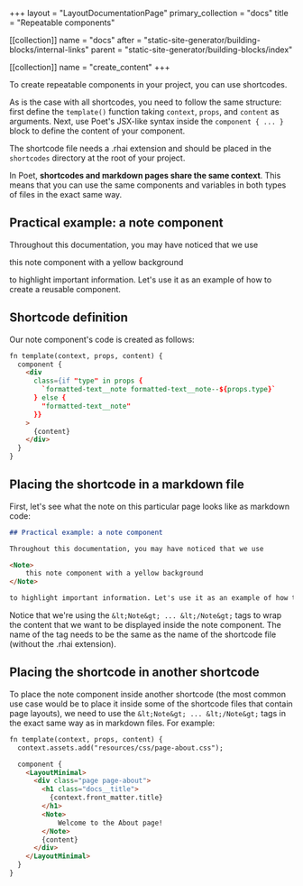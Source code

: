 +++
layout = "LayoutDocumentationPage"
primary_collection = "docs"
title = "Repeatable components"

[[collection]]
name = "docs"
after = "static-site-generator/building-blocks/internal-links"
parent = "static-site-generator/building-blocks/index"

[[collection]]
name = "create_content"
+++

To create repeatable components in your project, you can use shortcodes.

As is the case with all shortcodes, you need to follow the same structure: first define the `template()` function taking `context`, `props`, and `content` as arguments. Next, use Poet's JSX-like syntax inside the `component { ... }` block to define the content of your component.

The shortcode file needs a .rhai extension and should be placed in the `shortcodes` directory at the root of your project.

In Poet, **shortcodes and markdown pages share the same context**. This means that you can use the same components and variables in both types of files in the exact same way. 

## Practical example: a note component

Throughout this documentation, you may have noticed that we use 

<Note> 
    this note component with a yellow background
</Note>

to highlight important information. Let's use it as an example of how to create a reusable component.

## Shortcode definition

Our note component's code is created as follows:

```html label:"rhai"
fn template(context, props, content) {
  component {
    <div
      class={if "type" in props {
        `formatted-text__note formatted-text__note--${props.type}`
      } else {
        "formatted-text__note"
      }}
    >
      {content}
    </div>
  }
}
```

## Placing the shortcode in a markdown file

First, let's see what the note on this particular page looks like as markdown code:

```markdown
## Practical example: a note component

Throughout this documentation, you may have noticed that we use 

<Note> 
    this note component with a yellow background
</Note>

to highlight important information. Let's use it as an example of how to create a reusable component.
```

Notice that we're using the `&lt;Note&gt; ... &lt;/Note&gt;` tags to wrap the content that we want to be displayed inside the note component. The name of the tag needs to be the same as the name of the shortcode file (without the .rhai extension).

## Placing the shortcode in another shortcode

To place the note component inside another shortcode (the most common use case would be to place it inside some of the shortcode files that contain page layouts), we need to use the `&lt;Note&gt; ... &lt;/Note&gt;` tags in the exact same way as in markdown files. For example:

```html label:"rhai"
fn template(context, props, content) {
  context.assets.add("resources/css/page-about.css");

  component {
    <LayoutMinimal>
      <div class="page page-about">
        <h1 class="docs__title">
          {context.front_matter.title}
        </h1>
        <Note> 
            Welcome to the About page!
        </Note>       
        {content}
      </div>
    </LayoutMinimal>
  }
}
```
